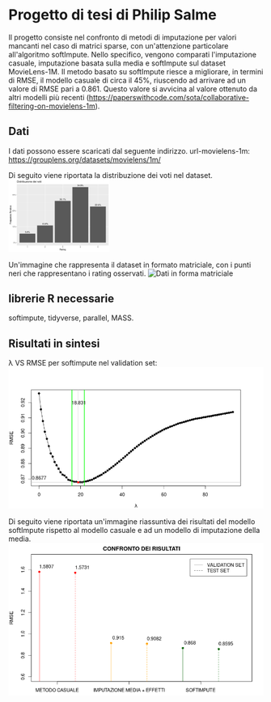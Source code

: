 # Progetto di tesi di Philip Salme
Il progetto consiste nel confronto di metodi di imputazione per valori mancanti nel caso di matrici sparse, con un'attenzione particolare all'algoritmo softImpute. Nello specifico, vengono comparati l'imputazione casuale, imputazione basata sulla media e softImpute sul dataset MovieLens-1M. Il metodo basato su softImpute riesce a migliorare, in termini di RMSE, il modello casuale di circa il 45%, riuscendo ad arrivare ad un valore di RMSE pari a 0.861. Questo valore si avvicina al valore ottenuto da altri modelli più recenti (https://paperswithcode.com/sota/collaborative-filtering-on-movielens-1m).


## Dati
I dati possono essere scaricati dal seguente indirizzo.
url-movielens-1m: https://grouplens.org/datasets/movielens/1m/

Di seguito viene riportata la distribuzione dei voti nel dataset.
<img src="distribuzione_rating.png" alt="distribuzione rating" width="200"/>

Un'immagine che rappresenta il dataset in formato matriciale, con i punti neri che rappresentano i rating osservati.
![Dati in forma matriciale](sparsità.png)

## librerie R necessarie
softimpute, tidyverse, parallel, MASS.

## Risultati in sintesi
λ VS RMSE per softimpute nel validation set:
![](si_1.png)

Di seguito viene riportata un'immagine riassuntiva dei risultati del modello softImpute rispetto al modello casuale e ad un modello di imputazione della media.
![](confronto1.png)
